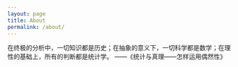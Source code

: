 ```yaml
---
layout: page
title: About
permalink: /about/
---
```


在终极的分析中，一切知识都是历史；在抽象的意义下，一切科学都是数学；在理性的基础上，所有的判断都是统计学。 ——《统计与真理——怎样运用偶然性》
